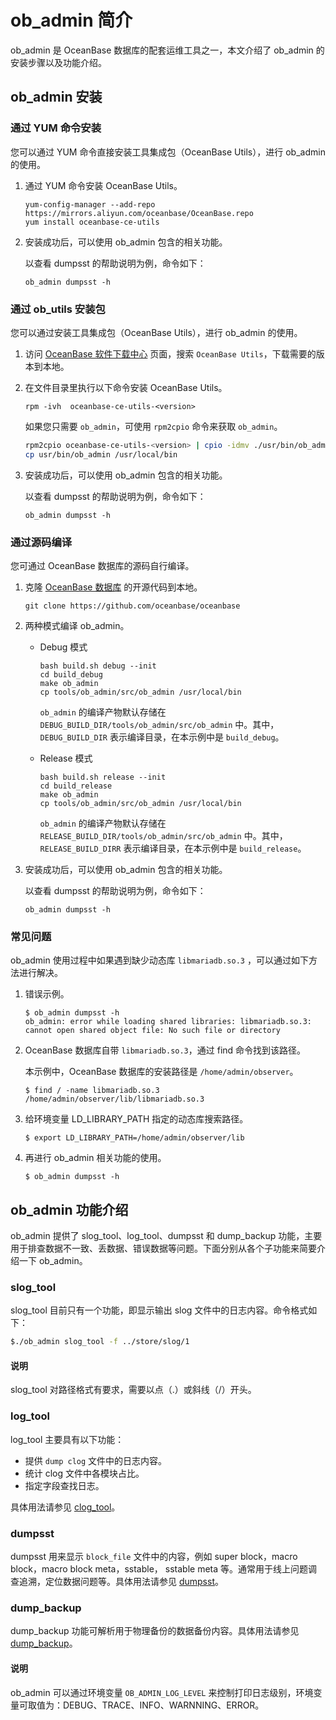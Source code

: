 # ob_admin 简介

ob_admin 是 OceanBase 数据库的配套运维工具之一，本文介绍了 ob_admin 的安装步骤以及功能介绍。

## ob_admin 安装

### 通过 YUM 命令安装

您可以通过 YUM 命令直接安装工具集成包（OceanBase Utils），进行 ob_admin 的使用。

1. 通过 YUM 命令安装 OceanBase Utils。

    ```shell
    yum-config-manager --add-repo https://mirrors.aliyun.com/oceanbase/OceanBase.repo
    yum install oceanbase-ce-utils
    ```

2. 安装成功后，可以使用 ob_admin 包含的相关功能。

   以查看 dumpsst 的帮助说明为例，命令如下：

   ```shell
   ob_admin dumpsst -h
   ```

### 通过 ob_utils 安装包

您可以通过安装工具集成包（OceanBase Utils），进行 ob_admin 的使用。

1. 访问 [OceanBase 软件下载中心](https://www.oceanbase.com/softwarecenter) 页面，搜索 `OceanBase Utils`，下载需要的版本到本地。

2. 在文件目录里执行以下命令安装 OceanBase Utils。

   ```shell
   rpm -ivh  oceanbase-ce-utils-<version>
   ```

   如果您只需要 `ob_admin`，可使用 `rpm2cpio` 命令来获取 `ob_admin`。

   ```bash
   rpm2cpio oceanbase-ce-utils-<version> | cpio -idmv ./usr/bin/ob_admin
   cp usr/bin/ob_admin /usr/local/bin
   ```

3. 安装成功后，可以使用 ob_admin 包含的相关功能。

   以查看 dumpsst 的帮助说明为例，命令如下：

   ```shell
   ob_admin dumpsst -h
   ```

### 通过源码编译

您可通过 OceanBase 数据库的源码自行编译。

1. 克隆 [OceanBase 数据库](https://github.com/oceanbase/oceanbase) 的开源代码到本地。

    ```shell
    git clone https://github.com/oceanbase/oceanbase
    ```


2. 两种模式编译 ob_admin。

    * Debug 模式

      ```shell
      bash build.sh debug --init
      cd build_debug
      make ob_admin
      cp tools/ob_admin/src/ob_admin /usr/local/bin
      ```

      `ob_admin` 的编译产物默认存储在 `DEBUG_BUILD_DIR/tools/ob_admin/src/ob_admin` 中。其中，`DEBUG_BUILD_DIR` 表示编译目录，在本示例中是 `build_debug`。

    * Release 模式

      ```shell
      bash build.sh release --init
      cd build_release
      make ob_admin
      cp tools/ob_admin/src/ob_admin /usr/local/bin
      ```

      `ob_admin` 的编译产物默认存储在 `RELEASE_BUILD_DIR/tools/ob_admin/src/ob_admin` 中。其中，`RELEASE_BUILD_DIRR` 表示编译目录，在本示例中是 `build_release`。

3. 安装成功后，可以使用 ob_admin 包含的相关功能。

   以查看 dumpsst 的帮助说明为例，命令如下：

   ```shell
   ob_admin dumpsst -h
   ```

### 常见问题

ob_admin 使用过程中如果遇到缺少动态库 `libmariadb.so.3` ，可以通过如下方法进行解决。

1. 错误示例。

    ```shell
    $ ob_admin dumpsst -h
    ob_admin: error while loading shared libraries: libmariadb.so.3: cannot open shared object file: No such file or directory
    ```

2. OceanBase 数据库自带 `libmariadb.so.3`，通过 find 命令找到该路径。

   本示例中，OceanBase 数据库的安装路径是 `/home/admin/observer`。

    ```shell
    $ find / -name libmariadb.so.3
    /home/admin/observer/lib/libmariadb.so.3
    ```

3. 给环境变量 LD_LIBRARY_PATH 指定的动态库搜索路径。

    ```shell
    $ export LD_LIBRARY_PATH=/home/admin/observer/lib
    ```

4. 再进行 ob_admin 相关功能的使用。

    ```shell
    $ ob_admin dumpsst -h
    ```

## ob_admin 功能介绍

ob_admin 提供了 slog_tool、log_tool、dumpsst 和 dump_backup 功能，主要用于排查数据不一致、丢数据、错误数据等问题。下面分别从各个子功能来简要介绍一下 ob_admin。

### slog_tool

slog_tool 目前只有一个功能，即显示输出 slog 文件中的日志内容。命令格式如下：

```bash
$./ob_admin slog_tool -f ../store/slog/1
```

  <main id="notice" type='explain'>
    <h4>说明</h4>
    <p>slog_tool 对路径格式有要求，需要以点（.）或斜线（/）开头。</p>
  </main>

### log_tool

log_tool 主要具有以下功能：

* 提供 `dump clog` 文件中的日志内容。
* 统计 clog 文件中各模块占比。
* 指定字段查找日志。

具体用法请参见 [clog_tool](../7.ob-admin/3.clog/3.clog-tool.md)。

### dumpsst

dumpsst 用来显示 `block_file` 文件中的内容，例如 super block，macro block，macro block meta，sstable， sstable meta 等。通常用于线上问题调查追溯，定位数据问题等。具体用法请参见 [dumpsst](../7.ob-admin/5.dumpsst.md)。

### dump_backup

dump_backup 功能可解析用于物理备份的数据备份内容。具体用法请参见 [dump_backup](../7.ob-admin/6.dump-backup.md)。

  <main id="notice" type='explain'>
    <h4>说明</h4>
    <p>ob_admin 可以通过环境变量 <code>OB_ADMIN_LOG_LEVEL</code> 来控制打印日志级别，环境变量可取值为：DEBUG、TRACE、INFO、WARNNING、ERROR。</p>
  </main>

